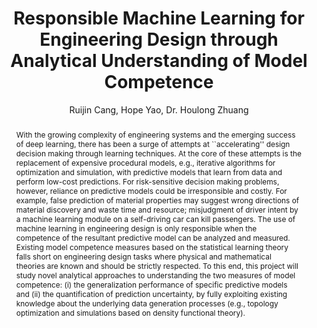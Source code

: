 ---
layout: project
shorttitle:  "Responsible Machine Learning"
title:  "Responsible Machine Learning for Engineering Design through Analytical Understanding of Model Competence"
author: Ruijin Cang, Hope Yao, Dr. Houlong Zhuang
authorlink:
categories: project-current
publishdate: 2019
image: _images/machinelearning/icon.png

summaryimg: _images/machinelearning/summary.png
imgcaption: Conventional supervised learning does not derive generalizable physics knowledge to solve new engineering design problems, even when a large dataset is given. Our method is to constrain the learning through domain-specific governing equations. A verification study on topology optimization showed that our method significantly improved model generalizability from conventional learning.

abstract: "With the growing complexity of engineering systems and the emerging success of deep learning, there has been a surge of attempts at ``accelerating'' design decision making through learning techniques. At the core of these attempts is the replacement of expensive procedural models, e.g., iterative algorithms for optimization and simulation, with predictive models that learn from data and perform low-cost predictions. For risk-sensitive decision making problems, however, reliance on predictive models could be irresponsible and costly. For example, false prediction of material properties may suggest wrong directions of material discovery and waste time and resource; misjudgment of driver intent by a machine learning module on a self-driving car can kill passengers. The use of machine learning in engineering design is only responsible when the competence of the resultant predictive model can be analyzed and measured. Existing model competence measures based on the statistical learning theory falls short on engineering design tasks where physical and mathematical theories are known and should be strictly respected. To this end, this project will study novel analytical approaches to understanding the two measures of model competence: (i) the generalization performance of specific predictive models and (ii) the quantification of prediction uncertainty, by fully exploiting existing knowledge about the underlying data generation processes (e.g., topology optimization and simulations based on density functional theory)."

paper: published
paper_detail: Cang, Ruijin and Yao, Hope and Ren, Yi. (2019). One-shot generation of near-optimal topology through theory-driven machine learning. <i>Computer-Aided Design</i>.
paper_arxiv: https://arxiv.org/pdf/1807.10787.pdf
source: https://github.com/DesignInformaticsLab/Theory_Driven_TO
---